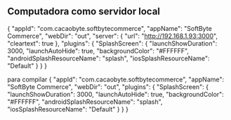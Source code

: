## Computadora como servidor local
{
  "appId": "com.cacaobyte.softbytecommerce",
  "appName": "SoftByte Commerce",
  "webDir": "out",
  "server": {
    "url": "http://192.168.1.93:3000",
    "cleartext": true
  },
  "plugins": {
    "SplashScreen": {
      "launchShowDuration": 3000,
      "launchAutoHide": true,
      "backgroundColor": "#FFFFFF",
      "androidSplashResourceName": "splash",
      "iosSplashResourceName": "Default"
    }
  }
}

para compilar
{
  "appId": "com.cacaobyte.softbytecommerce",
  "appName": "SoftByte Commerce",
  "webDir": "out",
  "plugins": {
    "SplashScreen": {
      "launchShowDuration": 3000,
      "launchAutoHide": true,
      "backgroundColor": "#FFFFFF",
      "androidSplashResourceName": "splash",
      "iosSplashResourceName": "Default"
    }
  }
}


